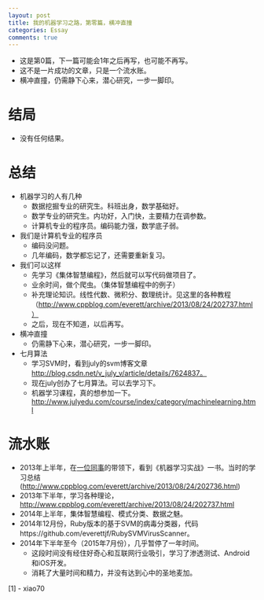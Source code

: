```yaml
---
layout: post
title: 我的机器学习之路，第零篇，横冲直撞
categories: Essay
comments: true
---
```







- 这是第0篇，下一篇可能会1年之后再写，也可能不再写。
- 这不是一片成功的文章，只是一个流水账。
- 横冲直撞，仍需静下心来，潜心研究，一步一脚印。
<!-- more -->

# 结局
- 没有任何结果。

# 总结
- 机器学习的人有几种
  + 数据挖掘专业的研究生。科班出身，数学基础好。
  + 数学专业的研究生。内功好，入门快，主要精力在调参数。
  + 计算机专业的程序员。编码能力强，数学底子弱。
- 我们是计算机专业的程序员
  + 编码没问题。
  + 几年编码，数学都忘记了，还需要重新复习。
- 我们可以这样
  - 先学习《集体智慧编程》，然后就可以写代码做项目了。
  - 业余时间，做个爬虫。（集体智慧编程中的例子）
  - 补充理论知识。线性代数、微积分、数理统计。见这里的各种教程（http://www.cppblog.com/everett/archive/2013/08/24/202737.html）
  - 之后，现在不知道，以后再写。
- 横冲直撞
  - 仍需静下心来，潜心研究，一步一脚印。
- 七月算法
  - 学习SVM时，看到july的svm博客文章 http://blog.csdn.net/v_july_v/article/details/7624837。
  - 现在july创办了七月算法。可以去学习下。
  - 机器学习课程，真的想参加一下。http://www.julyedu.com/course/index/category/machinelearning.html

# 流水账

- 2013年上半年，在[一位同事](1)的带领下，看到《机器学习实战》一书。当时的学习总结(http://www.cppblog.com/everett/archive/2013/08/24/202736.html)
- 2013年下半年，学习各种理论，http://www.cppblog.com/everett/archive/2013/08/24/202737.html
- 2014年上半年，集体智慧编程、模式分类、数据之魅。
- 2014年12月份，Ruby版本的基于SVM的病毒分类器，代码https://github.com/everettjf/RubySVMVirusScanner。
- 2014年下半年至今（2015年7月份），几乎暂停了一年时间。
  + 这段时间没有经住好奇心和互联网行业吸引，学习了渗透测试、Android和iOS开发。
  + 消耗了大量时间和精力，并没有达到心中的圣地麦加。

[1] - xiao70


